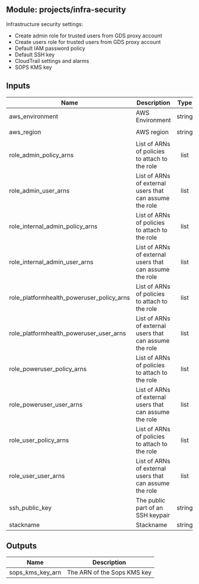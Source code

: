 ## Module: projects/infra-security

Infrastructure security settings:
 - Create admin role for trusted users from GDS proxy account
 - Create users role for trusted users from GDS proxy account
 - Default IAM password policy
 - Default SSH key
 - CloudTrail settings and alarms
 - SOPS KMS key


## Inputs

| Name | Description | Type | Default | Required |
|------|-------------|:----:|:-----:|:-----:|
| aws_environment | AWS Environment | string | - | yes |
| aws_region | AWS region | string | `eu-west-1` | no |
| role_admin_policy_arns | List of ARNs of policies to attach to the role | list | `<list>` | no |
| role_admin_user_arns | List of ARNs of external users that can assume the role | list | `<list>` | no |
| role_internal_admin_policy_arns | List of ARNs of policies to attach to the role | list | `<list>` | no |
| role_internal_admin_user_arns | List of ARNs of external users that can assume the role | list | `<list>` | no |
| role_platformhealth_poweruser_policy_arns | List of ARNs of policies to attach to the role | list | `<list>` | no |
| role_platformhealth_poweruser_user_arns | List of ARNs of external users that can assume the role | list | `<list>` | no |
| role_poweruser_policy_arns | List of ARNs of policies to attach to the role | list | `<list>` | no |
| role_poweruser_user_arns | List of ARNs of external users that can assume the role | list | `<list>` | no |
| role_user_policy_arns | List of ARNs of policies to attach to the role | list | `<list>` | no |
| role_user_user_arns | List of ARNs of external users that can assume the role | list | `<list>` | no |
| ssh_public_key | The public part of an SSH keypair | string | - | yes |
| stackname | Stackname | string | `` | no |

## Outputs

| Name | Description |
|------|-------------|
| sops_kms_key_arn | The ARN of the Sops KMS key |

